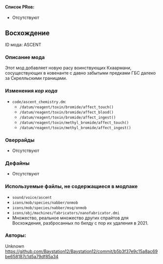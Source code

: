 
#### Список PRов:

- Отсутствуют
<!--
  Ссылки на PRы, связанные с модом:
  - Создание
  - Большие изменения
-->

<!-- Название мода. Не важно на русском или на английском. -->
## Восхождение

ID мода: ASCENT
<!--
  Название модпака прописными буквами, СОЕДИНЁННЫМИ_ПОДЧЁРКИВАНИЕМ,
  которое ты будешь использовать для обозначения файлов.
-->

### Описание мода

Этот мод добавляет новую расу воинствующих Кхаармани, сосуществующих в ковенанте с давно забытыми предками ГБС далеко за Скрелльскими границами.
<!--
  Что он делает, что добавляет: что, куда, зачем и почему - всё здесь.
  А также любая полезная информация.
-->

### Изменения *кор кода*

- `code/ascent_chemistry.dm`:
  - `/datum/reagent/toxin/bromide/affect_touch()`
  - `/datum/reagent/toxin/bromide/affect_blood()`
  - `/datum/reagent/toxin/bromide/affect_ingest()`
  - `/datum/reagent/toxin/methyl_bromide/affect_touch()`
  - `/datum/reagent/toxin/methyl_bromide/affect_ingest()`

<!--
  Если вы редактировали какие-либо процедуры или переменные в кор коде,
  они должны быть указаны здесь.
  Нужно указать и файл, и процедуры/переменные.

  Изменений нет - напиши "Отсутствуют"
-->

### Оверрайды

- Отсутствуют
<!--
  Если ты добавлял новый модульный оверрайд, его нужно указать здесь.
  Здесь указываются оверрайды в твоём моде и папке `_master_files`

  Изменений нет - напиши "Отсутствуют"
-->

### Дефайны

- Отсутствуют
<!--
  Если требовалось добавить какие-либо дефайны, укажи файлы,
  в которые ты их добавил, а также перечисли имена.
  И то же самое, если ты используешь дефайны, определённые другим модом.

  Не используешь - напиши "Отсутствуют"
-->

### Используемые файлы, не содержащиеся в модпаке

- `sound/voice/ascent`
- `icons/mob/species/nabber/onmob`
- `icons/mob/species/nabber/msq/onmob`
- `icons/obj/machines/fabricators/nanofabricator.dmi`
-  Множество, реальное множество других спрайтов для Восхождения, разбросанных по билду с пор их удаления в 2021.
<!--
  Будь то немодульный файл или модульный файл, который не содержится в папке,
  принадлежащей этому конкретному моду, он должен быть упомянут здесь.
  Хорошими примерами являются иконки или звуки, которые используются одновременно
  несколькими модулями, или что-либо подобное.
-->

### Авторы:

Unknown
https://github.com/Baystation12/Baystation12/commit/b5b3f37e9c15a8ac69be658187c1d5a79df85a34
<!--
  Здесь находится твой никнейм
  Если работал совместно - никнеймы тех, кто помогал.
  В случае порта чего-либо должна быть ссылка на источник.
-->
